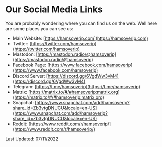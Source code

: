 # Our Social Media Links

You are probably wondering where you can find us on the web. Well here are some places you can see us:

* Main Website: [https://hamsoverip.com](https://hamsoverip.com)
* Twitter: [https://twitter.com/hamsoverip](https://twitter.com/hamsoverip)
* Mastodon: [https://mastodon.radio/@hamsoverip](https://mastodon.radio/@hamsoverip)
* Facebook Page: [https://www.facebook.com/hamsoverip](https://www.facebook.com/hamsoverip)
* Discord Server: [https://discord.gg/6VgdWw3vM4](https://discord.gg/6VgdWw3vM4)
* Telegram: [https://t.me/hamsoverip](https://t.me/hamsoverip)
* Matrix: [https://matrix.to/#/#hamsoverip:matrix.org](https://matrix.to/#/#hamsoverip:matrix.org)
* Snapchat: [https://www.snapchat.com/add/hamsoverip?share_id=Zb3vtgDNUCU&locale=en-US](https://www.snapchat.com/add/hamsoverip?share_id=Zb3vtgDNUCU&locale=en-US)
* Reddit: [https://www.reddit.com/r/hamsoverip/](https://www.reddit.com/r/hamsoverip/)

Last Updated: 07/11/2022